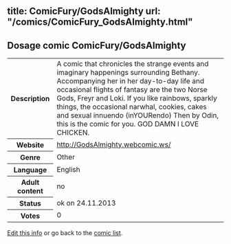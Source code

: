 title: ComicFury/GodsAlmighty
url: "/comics/ComicFury_GodsAlmighty.html"
---
Dosage comic ComicFury/GodsAlmighty
-----------------------------------------

<p id="msg"></p>
<script type="text/javascript">
if (window.location.search === '?edit_info_mail=sent_ok') {
  var elem = document.getElementById("msg");
  elem.innerHTML = 'Edited information sucessfully sent for review, which is usually done daily. Thanks!';
  elem.className = 'ok';
}
</script>
<table class="comicinfo">
<tr>
<th>Description</th><td>A comic that chronicles the strange events and imaginary happenings surrounding Bethany. Accompanying her in her day-to-day life and occasional flights of fantasy are the two Norse Gods, Freyr and Loki. If you like rainbows, sparkly things, the occasional narwhal, cookies, cakes and sexual innuendo (inYOURendo) Then by Odin, this is the comic for you. GOD DAMN I LOVE CHICKEN.</td>
</tr>
<tr>
<th>Website</th><td><a href="http://GodsAlmighty.webcomic.ws/">http://GodsAlmighty.webcomic.ws/</a></td>
</tr>
<tr>
<th>Genre</th><td>Other</td>
</tr>
<tr>
<th>Language</th><td>English</td>
</tr>
<tr>
<th>Adult content</th><td>no</td>
</tr>
<tr>
<th>Status</th><td>ok on 24.11.2013</td>
</tr>
<tr>
<th>Votes</th><td>0</td>
</tr>
</table>

[Edit this info](ComicFury_GodsAlmighty_edit.html) or go back to the [comic list](../comic-index.html).
